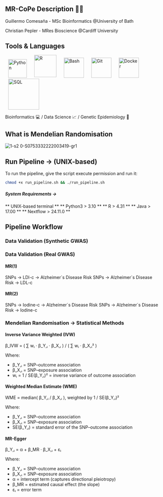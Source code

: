 ## MR-CoPe Description 🧬🧬

Guillermo Comesaña - MSc Bioinformatics @University of Bath

Christian Pepler - MRes Bioscience @Cardiff University

## Tools & Languages
<p align="left">
  <img src="https://github.com/user-attachments/assets/5e678fc0-9597-4252-98dd-eb9aaccc823e" alt="Python" width="60" style="margin: 0 10px;"/>
  <img src="https://github.com/user-attachments/assets/a49b35ad-c2f7-4cbe-b755-47ebe3330866" alt="R" width="72" style="margin: 0 10px; position: relative; top: -2px;"/>
  <img src="https://github.com/user-attachments/assets/4bbcf45e-d572-45e9-a16c-3ff379e72390" alt="Bash" width="65" style="margin: 0 10px;"/>
  <img src="https://github.com/user-attachments/assets/805532d9-fc8b-446f-aac6-933cc4aa6185" alt="Git" width="65" style="margin: 0 10px;"/>
  <img src="https://github.com/user-attachments/assets/bfc30e37-cb64-4d59-8cec-52ab5c12fab7" alt="Docker" width="65" style="margin: 0 10px;"/>
  <img src="https://github.com/user-attachments/assets/0427f54d-9e05-4969-91d1-13af16c3fb42" alt="SQL" width="100" style="margin: 0 10px;"/>
</p>

Bioinformatics 💻 / Data Science 📈 / Genetic Epidemiology 🧬

## What is Mendelian Randomisation

![1-s2 0-S0753332222003419-gr1](https://github.com/user-attachments/assets/b51c516e-c858-4d13-8529-8683abdf1e09)

## Run Pipeline -> (UNIX-based)
To run the pipeline, give the script execute permission and run it:

```bash
chmod +x run_pipeline.sh && ./run_pipeline.sh
```
##### System Requirements ->
** UNIX-based terminal ** 
** Python3 > 3.10 **
** R > 4.31 ** 
** Java > 17.00 **
** Nextflow > 24.11.0 ** 

## Pipeline Workflow

### Data Validation (Synthetic GWAS)

### Data Validation (Real GWAS)

#### MR(1)
SNPs -> LDl-c -> Alzheimer´s Disease Risk
SNPs -> Alzheimer´s Disease Risk -> LDL-c

#### MR(2)
SNPs -> Iodine-c -> Alzheimer´s Disease Risk
SNPs -> Alzheimer´s Disease Risk -> Iodine-c


### Mendelian Randomisation -> Statistical Methods

#### Inverse Variance Weighted (IVW)

β_IVW = ( ∑ wᵢ · β_Y,ᵢ · β_X,ᵢ ) / ( ∑ wᵢ · β_X,ᵢ² )

Where:
- β_Y,ᵢ = SNP–outcome association
- β_X,ᵢ = SNP–exposure association
- wᵢ = 1 / SE(β_Y,ᵢ)² = inverse variance of outcome association

#### Weighted Median Estimate (WME)

WME = median( β_Y,ᵢ / β_X,ᵢ ), weighted by 1 / SE(β_Y,ᵢ)²

Where:
- β_Y,ᵢ = SNP–outcome association
- β_X,ᵢ = SNP–exposure association
- SE(β_Y,ᵢ) = standard error of the SNP–outcome association

#### MR-Egger

β_Y,ᵢ = α + β_MR · β_X,ᵢ + εᵢ

Where:
- β_Y,ᵢ = SNP–outcome association
- β_X,ᵢ = SNP–exposure association
- α = intercept term (captures directional pleiotropy)
- β_MR = estimated causal effect (the slope)
- εᵢ = error term

